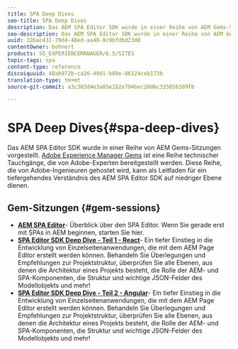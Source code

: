 ```yaml
---
title: SPA Deep Dives
seo-title: SPA Deep Dives
description: Das AEM SPA Editor SDK wurde in einer Reihe von AEM Gems-Sitzungen vorgestellt. Diese Reihe, die von Adobe-Ingenieuren gehostet wird, kann als Leitfaden für ein tiefergehendes Verständnis des AEM SPA Editor-SDK auf niedriger Ebene dienen, das von Adobe-Ingenieuren gehostet wird.
seo-description: Das AEM SPA Editor SDK wurde in einer Reihe von AEM Gems-Sitzungen vorgestellt. Diese Reihe, die von Adobe-Ingenieuren gehostet wird, kann als Leitfaden für ein tiefergehendes Verständnis des AEM SPA Editor-SDK auf niedriger Ebene dienen, das von Adobe-Ingenieuren gehostet wird.
uuid: 326ac431-79d4-48ed-aa48-0c9bfdbd23d0
contentOwner: bohnert
products: SG_EXPERIENCEMANAGER/6.5/SITES
topic-tags: spa
content-type: reference
discoiquuid: 48ab972b-ca26-40d1-b89e-86124ceb173b
translation-type: tm+mt
source-git-commit: a3c303d4e3a85e1b2e794bec2006c335056309fb

---
```



# SPA Deep Dives{#spa-deep-dives}

Das AEM SPA Editor SDK wurde in einer Reihe von AEM Gems-Sitzungen vorgestellt. [Adobe Experience Manager Gems](https://helpx.adobe.com/experience-manager/kt/eseminars/gems/aem-index.html) ist eine Reihe technischer Tauchgänge, die von Adobe-Experten bereitgestellt werden. Diese Reihe, die von Adobe-Ingenieuren gehostet wird, kann als Leitfaden für ein tiefergehendes Verständnis des AEM SPA Editor SDK auf niedriger Ebene dienen.

## Gem-Sitzungen {#gem-sessions}

* **[AEM SPA Editor](https://helpx.adobe.com/experience-manager/kt/eseminars/gems/aem-spa-editor.html)[](https://helpx.adobe.com/experience-manager/kt/eseminars/gems/aem-spa-editor.html)**- Überblick über den SPA Editor. Wenn Sie gerade erst mit SPAs in AEM beginnen, starten Sie hier.
* **[SPA Editor SDK Deep Dive - Teil 1 - React](https://helpx.adobe.com/experience-manager/kt/eseminars/gems/SPA-Editor-SDK-Deep-Dive-React.html)**- Ein tiefer Einstieg in die Entwicklung von Einzelseitenanwendungen, die mit dem AEM Page Editor erstellt werden können. Behandeln Sie Überlegungen und Empfehlungen zur Projektstruktur, überprüfen Sie alle Ebenen, aus denen die Architektur eines Projekts besteht, die Rolle der AEM- und SPA-Komponenten, die Struktur und wichtige JSON-Felder des Modellobjekts und mehr!
* **[SPA Editor SDK Deep Dive - Teil 2 - Angular](https://helpx.adobe.com/experience-manager/kt/eseminars/gems/SPA-Editor-SDK-Deep-Dive-Angular.html)**- Ein tiefer Einstieg in die Entwicklung von Einzelseitenanwendungen, die mit dem AEM Page Editor erstellt werden können. Behandeln Sie Überlegungen und Empfehlungen zur Projektstruktur, überprüfen Sie alle Ebenen, aus denen die Architektur eines Projekts besteht, die Rolle der AEM- und SPA-Komponenten, die Struktur und wichtige JSON-Felder des Modellobjekts und mehr!

